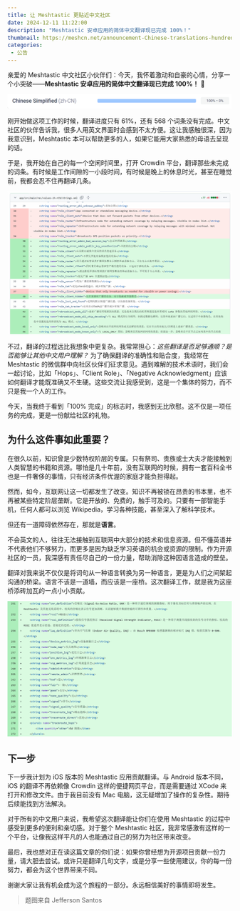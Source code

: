 ```yaml
---
title: 让 Meshtastic 更贴近中文社区
date: 2024-12-11 11:22:00
description: "Meshtastic 安卓应用的简体中文翻译现已完成 100%！"
thumbnail: https://meshcn.net/announcement-Chinese-translations-hundred-percent/jefferson-santos-9SoCnyQmkzI-unsplash.webp
categories:
 - 公告
---
```


亲爱的 Meshtastic 中文社区小伙伴们：今天，我怀着激动和自豪的心情，分享一个小突破——**Meshtastic 安卓应用的简体中文翻译现已完成 100%！** 🎉

![Meshtastic 中文翻译进度达到 100%](./announcement-Chinese-translations-hundred-percent/crowdin-chinese-meshtastic-translate-screenshot-dense.webp)

刚开始做这项工作的时候，翻译进度只有 61%，还有 568 个词条没有完成。中文社区的伙伴告诉我，很多人用英文界面时会感到不太方便。这让我感触很深，因为我意识到，Meshtastic 本可以帮助更多的人，如果它能用大家熟悉的母语去呈现的话。

于是，我开始在自己的每一个空闲时间里，打开 Crowdin 平台，翻译那些未完成的词条。有时候是工作间隙的一小段时间，有时候是晚上的休息时光，甚至在睡觉前，我都会忍不住再翻译几条。

![Meshtastic Android 已经 merge 了新的翻译啦](./announcement-Chinese-translations-hundred-percent/git-commit-merge-screenshot.webp)

不过，翻译的过程远比我想象中更复杂。我常常担心：*这些翻译是否足够通顺？是否能够让其他中文用户理解？* 为了确保翻译的准确性和贴合度，我经常在 Meshtastic 的微信群中向社区伙伴们征求意见。遇到难解的技术术语时，我们会一起讨论，比如「Hops」、「Client Role」、「Negative Acknowledgment」应该如何翻译才能既准确又不生硬。这些交流让我感受到，这是一个集体的努力，而不只是我一个人的工作。

今天，当我终于看到「100% 完成」的标志时，我感到无比欣慰。这不仅是一项任务的完成，更是一份献给社区的礼物。

## 为什么这件事如此重要？

在很久以前，知识曾是少数特权阶层的专属。只有祭司、贵族或士大夫才能接触到人类智慧的书籍和资源。哪怕是几十年前，没有互联网的时候，拥有一套百科全书也是一件奢侈的事情，只有经济条件优渥的家庭才能负担得起。

然而，如今，互联网让这一切都发生了改变。知识不再被锁在昂贵的书本里，也不再被某些特定阶层垄断。它是开放的、免费的，触手可及的。只要有一部智能手机，任何人都可以浏览 Wikipedia，学习各种技能，甚至深入了解科学技术。

但还有一道障碍依然存在，那就是**语言**。

不会英文的人，往往无法接触到互联网中大部分的技术和信息资源。但不懂英语并不代表他们不够努力，而更多是因为缺乏学习英语的机会或资源的限制。作为开源社区的一员，我深感有责任尽自己的一份力量，帮助消除这种因语言造成的壁垒。

翻译对我来说不仅仅是将词句从一种语言转换为另一种语言，更是为人们之间架起沟通的桥梁。语言不该是一道墙，而应该是一座桥。这次翻译工作，就是我为这座桥添砖加瓦的一点小小贡献。

![Meshtastic Android 已经 merge 了新的翻译啦](./announcement-Chinese-translations-hundred-percent/git-commit-merge-screenshot-2.webp)

## 下一步

下一步我计划为 iOS 版本的 Meshtastic 应用贡献翻译。与 Android 版本不同，iOS 的翻译不再依赖像 Crowdin 这样的便捷网页平台，而是需要通过 XCode 来打开和修改文件。由于我目前没有 Mac 电脑，这无疑增加了操作的复杂性。期待后续能找到方法解决。

对于所有的中文用户来说，我希望这次翻译能让你们在使用 Meshtastic 的过程中感受到更多的便利和亲切感。对于整个 Meshtastic 社区，我非常感激有这样的一个平台，让像我这样平凡的人也能通过自己的努力为社区带来改变。

最后，我也想对正在读这篇文章的你们说：如果你曾经想为开源项目贡献一份力量，请大胆去尝试。或许只是翻译几句文字，或是分享一些使用建议，你的每一份努力，都会为这个世界带来不同。

谢谢大家让我有机会成为这个旅程的一部分。永远相信美好的事情即将发生。

> 题图来自 Jefferson Santos